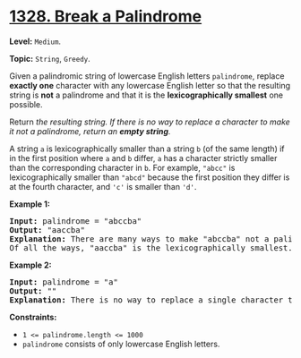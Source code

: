 # [1328. Break a Palindrome](https://leetcode.com/problems/break-a-palindrome/description/)

**Level:** `Medium`.

**Topic:** `String`, `Greedy`.

Given a palindromic string of lowercase English letters <code>palindrome</code>, replace <strong>exactly one</strong> character with any lowercase English letter so that the resulting string is <strong>not</strong> a palindrome and that it is the <strong>lexicographically smallest</strong> one possible.

Return <em>the resulting string. If there is no way to replace a character to make it not a palindrome, return an <strong>empty string</strong>.</em>

A string <code>a</code> is lexicographically smaller than a string <code>b</code> (of the same length) if in the first position where <code>a</code> and <code>b</code> differ, <code>a</code> has a character strictly smaller than the corresponding character in <code>b</code>. For example, <code>"abcc"</code> is lexicographically smaller than <code>"abcd"</code> because the first position they differ is at the fourth character, and <code>'c'</code> is smaller than <code>'d'</code>.

<strong >Example 1:</strong>

<pre><strong>Input:</strong> palindrome = "abccba"
<strong>Output:</strong> "aaccba"
<strong>Explanation:</strong> There are many ways to make "abccba" not a palindrome, such as "<u>z</u>bccba", "a<u>a</u>ccba", and "ab<u>a</u>cba".
Of all the ways, "aaccba" is the lexicographically smallest.
</pre>

<strong >Example 2:</strong>

<pre><strong>Input:</strong> palindrome = "a"
<strong>Output:</strong> ""
<strong>Explanation:</strong> There is no way to replace a single character to make "a" not a palindrome, so return an empty string.
</pre>

<strong>Constraints:</strong>

<ul>
 <li><code>1 &lt;= palindrome.length &lt;= 1000</code></li>
 <li><code>palindrome</code> consists of only lowercase English letters.</li>
</ul>
